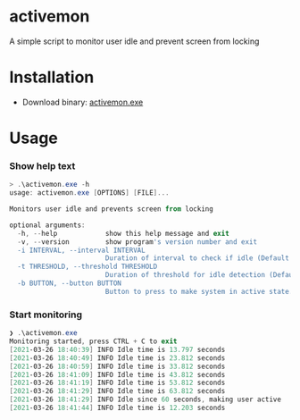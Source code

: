 # activemon
A simple script to monitor user idle and prevent screen from locking

# Installation

- Download binary: [activemon.exe](https://github.com/sajalshres/windows-active-mon/releases/download/latest/activemon.exe)

# Usage

### Show help text

```powershell
> .\activemon.exe -h
usage: activemon.exe [OPTIONS] [FILE]...

Monitors user idle and prevents screen from locking

optional arguments:
  -h, --help            show this help message and exit
  -v, --version         show program's version number and exit
  -i INTERVAL, --interval INTERVAL
                        Duration of interval to check if idle (Default is 10 seconds).
  -t THRESHOLD, --threshold THRESHOLD
                        Duration of threshold for idle detection (Default is 60 seconds).
  -b BUTTON, --button BUTTON
                        Button to press to make system in active state. (Default is capslock).
```

### Start monitoring

```powershell
❯ .\activemon.exe
Monitoring started, press CTRL + C to exit
[2021-03-26 18:40:39] INFO Idle time is 13.797 seconds
[2021-03-26 18:40:49] INFO Idle time is 23.812 seconds
[2021-03-26 18:40:59] INFO Idle time is 33.812 seconds
[2021-03-26 18:41:09] INFO Idle time is 43.812 seconds
[2021-03-26 18:41:19] INFO Idle time is 53.812 seconds
[2021-03-26 18:41:29] INFO Idle time is 63.812 seconds
[2021-03-26 18:41:29] INFO Idle since 60 seconds, making user active
[2021-03-26 18:41:44] INFO Idle time is 12.203 seconds
```
